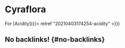# Cyraflora


For [Acidity]({{< relref "20210403174254-acidity" >}})


## No backlinks! {#no-backlinks}

